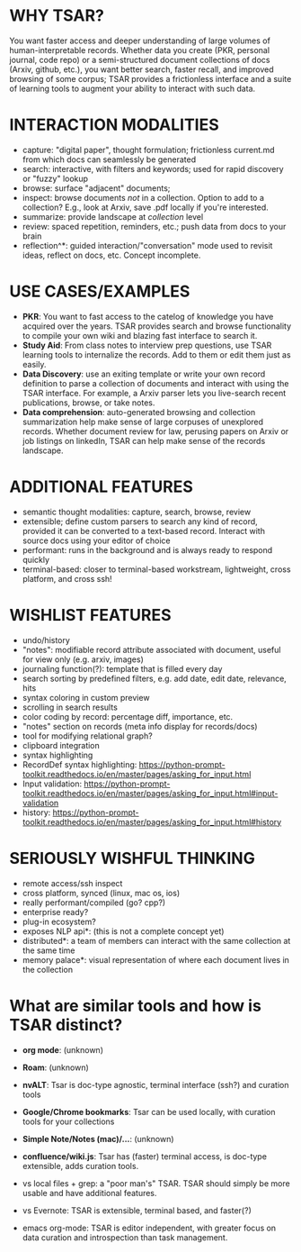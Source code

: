 # WHY TSAR?
You want faster access and deeper understanding of large volumes of human-interpretable records.  Whether data you create (PKR, personal journal, code repo) or a semi-structured document collections of docs (Arxiv, github, etc.), you want better search, faster recall, and improved browsing of some corpus; TSAR provides a frictionless interface and a suite of learning tools to augment your ability to interact with such data.

# INTERACTION MODALITIES
- capture: "digital paper", thought formulation; frictionless current.md from which docs can seamlessly be generated
- search: interactive, with filters and keywords; used for rapid discovery or "fuzzy" lookup
- browse: surface "adjacent" documents;
- inspect: browse documents _not_ in a collection.  Option to add to a collection?  E.g., look at Arxiv, save .pdf locally if you're interested.
- summarize: provide landscape at *collection* level
- review: spaced repetition, reminders, etc.; push data from docs to your brain
- reflection^\*: guided interaction/"conversation" mode used to revisit ideas, reflect on docs, etc.  Concept incomplete.


# USE CASES/EXAMPLES
- **PKR**: You want to fast access to the catelog of knowledge you have acquired over the years.  TSAR provides search and browse functionality to compile your own wiki and blazing fast interface to search it.
- **Study Aid**: From class notes to interview prep questions, use TSAR learning tools to internalize the records.  Add to them or edit them just as easily.
- **Data Discovery**: use an exiting template or write your own record definition to parse a collection of documents and interact with using the TSAR interface.  For example, a Arxiv parser lets you live-search recent publications, browse, or take notes.
- **Data comprehension**: auto-generated browsing and collection summarization help make sense of large corpuses of unexplored records.  Whether document review for law, perusing papers on Arxiv or job listings on linkedIn, TSAR can help make sense of the records landscape.


# ADDITIONAL FEATURES
- semantic thought modalities: capture, search, browse, review
- extensible; define custom parsers to search any kind of record, provided it can be converted to a text-based record.  Interact with source docs using your editor of choice
- performant: runs in the background and is always ready to respond quickly
- terminal-based: closer to terminal-based workstream, lightweight, cross platform, and cross ssh!


# WISHLIST FEATURES
- undo/history
- "notes": modifiable record attribute associated with document, useful for view only (e.g. arxiv, images)
- journaling function(?): template that is filled every day
- search sorting by predefined filters, e.g. add date, edit date, relevance, hits
- syntax coloring in custom preview
- scrolling in search results
- color coding by record: percentage diff, importance, etc.
- "notes" section on records (meta info display for records/docs)
- tool for modifying relational graph?
- clipboard integration
- syntax highlighting
- RecordDef syntax highlighting: https://python-prompt-toolkit.readthedocs.io/en/master/pages/asking_for_input.html
- Input validation: https://python-prompt-toolkit.readthedocs.io/en/master/pages/asking_for_input.html#input-validation
- history: https://python-prompt-toolkit.readthedocs.io/en/master/pages/asking_for_input.html#history

# SERIOUSLY WISHFUL THINKING
- remote access/ssh inspect
- cross platform, synced (linux, mac os, ios)
- really performant/compiled (go? cpp?)
- enterprise ready?
- plug-in ecosystem?
- exposes NLP api\*: (this is not a complete concept yet)
- distributed\*: a team of members can interact with the same collection at the same time
- memory palace\*: visual representation of where each document lives in the collection


# What are similar tools and how is TSAR distinct?
- **org mode**: (unknown)
- **Roam**: (unknown)
- **nvALT**: Tsar is doc-type agnostic, terminal interface (ssh?) and curation tools
- **Google/Chrome bookmarks**: Tsar can be used locally, with curation tools for your collections
- **Simple Note/Notes (mac)/...**: (unknown)
- **confluence/wiki.js**: Tsar has (faster) terminal access, is doc-type extensible, adds curation tools.

- vs local files + grep: a "poor man's" TSAR.  TSAR should simply be more usable and have additional features.
- vs Evernote: TSAR is extensible, terminal based, and faster(?)
- emacs org-mode: TSAR is editor independent, with greater focus on data curation and introspection than task management.
